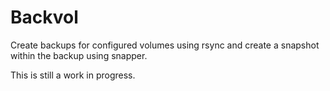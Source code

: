 # Backvol

Create backups for configured volumes using rsync and create a snapshot within the backup using snapper.

This is still a work in progress.